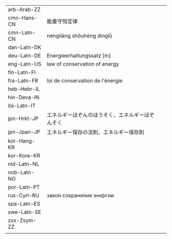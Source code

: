 | | | |
|-|-|-|
| arb-Arab-ZZ |  |  |
| cmn-Hans-CN | 能量守恒定律 |  |
| cmn-Latn-CN | néngliàng shǒuhéng dìnglǜ |  |
| dan-Latn-DK |  |  |
| deu-Latn-DE | Energieerhaltungssatz [m] |  |
| eng-Latn-US | law of conservation of energy |  |
| fin-Latn-FI |  |  |
| fra-Latn-FR | loi de conservation de l'énergie |  |
| heb-Hebr-IL |  |  |
| hin-Deva-IN |  |  |
| ita-Latn-IT |  |  |
| jpn-Hrkt-JP | エネルギーほぞんのほうそく、エネルギーほぞんそく |  |
| jpn-Jpan-JP | エネルギー保存の法則、エネルギー保存則 |  |
| kor-Hang-KR |  |  |
| kor-Kore-KR |  |  |
| nld-Latn-NL |  |  |
| nob-Latn-NO |  |  |
| por-Latn-PT |  |  |
| rus-Cyrl-RU | зако́н сохране́ния эне́ргии |  |
| spa-Latn-ES |  |  |
| swe-Latn-SE |  |  |
| zxx-Zsym-ZZ |  |  |
|  |  |  |
